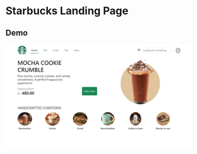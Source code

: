 # Starbucks Landing Page

## Demo

![Starbucks Landing Page](https://github.com/Chirag-Berde/starbucks-landing-page/blob/main/screenshots/Screenshot%202024-03-03%20131030.png)
